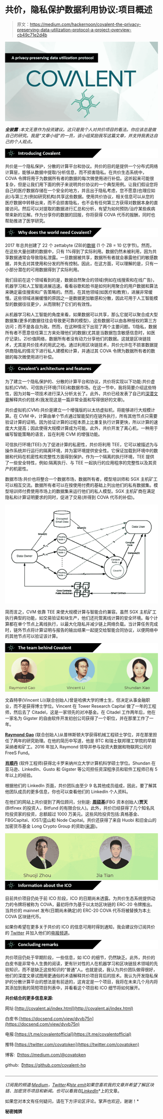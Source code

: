 # 共价，隐私保护数据利用协议:项目概述

> 原文：<https://medium.com/hackernoon/covalent-the-privacy-preserving-data-utilization-protocol-a-project-overview-cb49c71e2d4b>

![](img/f35cb80350e0e16f2f8f518c48024e23.png)

***全披露*** *:本文无意作为投资建议。这只是我个人对共价项目的看法。你应该总是做自己的研究。我是“文章小组”的一员，该小组奖励我写这篇文章，并支持我表达自己的个人观点。*

![](img/ba34e4b5b72a9ab14560027423228d80.png)

共价是一个隐私保护，分散的计算平台和协议。共价的目的是提供一个分布式网络计算层，能够从数据中提取/分析信息，而不损害隐私。在共价生态系统中，COVA 令牌将用于为数据所有者的数据的每次微使用进行补偿。这听起来可能很复杂，但是让我们用下面的例子来说明共价协议的一个典型用例。让我们假设您将自己的医疗数据存储在一个安全的地方，并且出于隐私考虑，您不愿意(也理应如此)与第三方(例如研究机构)共享这些数据。使用共价协议，相关信息可以从您的医疗数据中转移出来，而不会损害隐私，也不会有任何第三方获得对数据本身的直接访问。然后可以对提取的数据进行汇总和分析，有望为如何预防/治疗某些疾病带来新的见解。作为分享你的数据的回报，你将获得 COVA 代币的报酬，同时也帮助推进了医学研究。

![](img/f29e56a1e986bc193dff2b56b27e769b.png)

2017 年总共创建了 22 个 zettabyte (ZB)的[数据](https://www.seagate.com/www-content/our-story/trends/files/Seagate-WP-DataAge2025-March-2017.pdf) (1 个 ZB = 10 亿字节)。然而，在这些大量创建的数据中，只有 1%得到了实际利用。数据仍然未被利用，因为共享数据通常会导致隐私泄露。一旦数据被共享，数据所有者就会暴露他们的敏感数据，并失去对其使用和分发的所有控制。因此，在这方面，可以理解的是，只有一小部分潜在的可用数据得到了实际利用。

我们目前在这个领域看到的是，数据自然聚合的领域(例如在线搜索和在线广告)，机器学习和人工智能进展迅速。看看谷歌和脸书是如何利用聚合的用户数据和算法来确定最佳搜索和广告策略的。然而，在其他领域(如医疗和教育)，进展非常缓慢。这些领域进展缓慢的原因之一是数据更加敏感和分散，因此可用于人工智能模型的数据往往更少，从而限制了它们的有效性。

从机器学习和人工智能的角度来看，如果数据可以共享，那么它就可以聚合成大型数据集(更多的数据往往会导致更可靠的模型)，这些数据可以由各种授权的第三方访问；而不是各自为政。然而，在这种情况下出现了两个主要问题。1)隐私，数据所有者不愿意信任第三方来处理他们的数据(尤其是当数据包含敏感信息时，如医疗记录)。2)价值网络，数据所有者没有动力分享他们的数据。这就是区块链技术，尤其是共价技术的用武之地。通过利用区块链技术，共价允许在不损害数据提供商隐私的情况下进行私人建模和计算，并通过其 COVA 令牌为数据所有者的数据的每次微使用进行补偿。

![](img/875718bcd00eca679f0bd7def134eaee.png)

为了建立一个隐私保护的、分散的计算平台和协议，共价将实现以下功能:共价虚拟机(CVM)、可信执行环境(TEE)和数据市场。在这一节中，我将简要介绍这些特性，因为对每一项技术进行深入分析太长了。此外，共价已经发表了自己的[深潜文章](/@covatoken/covalent-technology-overview-part-1-57b648a107f1)解释共价的技术(我发现这是一篇非常全面和写得很好的文章)。

共价虚拟机(CVM):共价是建立一个增强版的以太坊虚拟机，将能够进行大规模计算。在 CVM 中，计算由单个节点通过智能契约在链外执行，所有其他节点只需要验证计算的证明。因为验证计算的过程本质上比重复执行计算更快，所以计算的速度大大提高；因此使得大规模计算成为可能。此外，共价开发了离心机，一种用于编写智能策略的语言，旨在利用 CVM 的增强功能。

可信执行环境(TEE):为了促进计算的私密性，共价将利用 TEE，它可以被描述为与操作系统并行运行的隔离环境，并为富环境提供安全性。它保证加载到环境中的数据和代码在机密性和完整性方面得到保护。作为一个隔离的执行环境，TEE 提供了一些安全特性，例如:隔离执行、与 TEE 一起执行的应用程序的完整性以及其资产的机密性。

数据市场:共价也将整合一个数据市场，数据所有者，模型培训师和 SGX 主机矿工可以相互交流。数据所有者可以在按使用付费的基础上列出他们的私有数据集。模型培训师付费使用市场上的数据集来运行他们的私人模型。SGX 主机矿商在满足隐私和计算证明要求的同时，促进了交易(并得到 COVA 代币的补偿)。

![](img/ff966823c387c393634228e2049f46e9.png)

简而言之，CVM 依靠 TEE 来使大规模计算与智能合约兼容。虽然 SGX 主机矿工执行典型的功能，如交易验证和块生产，他们还托管离线计算的安全环境。每个计算都在单个节点上离线执行，以最大化隐私并减少链上网络负载。当计算任务完成时，链外节点将计算证明与报告的输出结果一起提交给智能合同协议，以便网络中的其他节点可以验证该计算。

![](img/48d9c0a42059099be5e64a7917437764.png)![](img/2e442e6a7306de49813cc10a6fa58bd4.png)

文森特李(Vincent Li)(联合创始人)曾是哈佛大学的博士生，但决定从事金融职业，而不是获得博士学位。Vincent 在 Tower Research Capital 做了一年的工程师，然后去了 Citadel，这是一家领先的对冲基金。在 Citadel 工作两年后，他在一家名为 Gigster 的自由软件开发初创公司获得了一个职位，并在那里工作了一年。

[**Raymond Gao**](https://www.linkedin.com/in/raymond-xiang-gao-67a93380/) (联合创始人)从普林斯顿大学获得机械工程硕士学位，并在那里担任了两年的研究助理。在他的简历中写道，他是 BTC 和瑞士联邦理工学院的早期采纳者和矿工。2016 年加入 Raymond 领导并参与投资大数据和物联网公司的 FreeS Fund。

[**肖顺丹**](https://www.linkedin.com/in/shundanx/) (软件工程师)获得北卡罗来纳州立大学计算机科学硕士学位。Shundan 在亚马逊、LinkedIn、Gusto 和 Gigster 等公司担任资深程序员和软件工程师已有 5 年以上的经验。

根据他们的 LinkedIn 页面，共价团队由至少 9 名其他成员组成，因此，要了解其他团队成员的更多信息，你也可以查看他们的 LinkedIn 个人资料。

在他们的网站上共价提到了两位顾问，分别是: [**周硕基**](https://www.linkedin.com/in/shuojizhou/)(FBG 资本创始人)**贾天**(Bitfinex 的投资人，Bitfund 的有限合伙人)。此外，共价已经获得了几个知名风险投资家的投资，总额超过 1000 万美元。这些风险投资包括:真格基金、FBGCapital、IOST/蓝山和 Node Capital。共价还获得了来自 Huobi 和旧金山的加密货币基金 Long Crypto Group 的资助([来源](https://www.crunchbase.com/organization/covalent-37e0#section-funding-rounds))。

![](img/f540f1348ab6ce016bc12f29744b0955.png)![](img/c6cd3597986fe5384aa0da7cdbb6bbe4.png)

目前共价项目仍处于前 ICO 阶段，ICO 的日期尚未透露。为共价生态系统提供动力的令牌将被称为 COVA，最初将作为基于以太坊区块链的 ERC-20 令牌推出。当共价的 mainnet 发布(日期尚未确定)的 ERC-20 COVA 代币将被替换为本土 COVA 区块链代币。

如果你希望在更多关于共价的 ICO 的信息可用时得到通知，我会建议你订阅共价的 [Twitter](https://twitter.com/covatoken) 并加入他们的[电报频道](https://t.me/covalentofficial)。

![](img/fca468b7c3a53f00bf79264a40b415e3.png)

共价项目仍处于早期阶段，一些信息，如 ICO 的细节，仍然缺乏。此外，共价的白皮书是非常令人生畏的阅读，更有针对性的人在机器学习和区块链技术领域的先验知识，而不是缺乏这些知识的“普通”人。也就是说，我认为共价团队做得很好，他们的深度文章试图用更通俗的术语解释共价项目背后的技术。我认为开发隐私保护的分散计算平台的想法是有前途的，这肯定是一个项目，我将在未来几个月内将其添加到我的简短项目列表中，并看看这个项目和 ICO 细节将如何展开。

**共价结合的更多信息来源:**

网址:[http://covalent.ai/index.html](http://covalent.ai/index.html)

白皮书:[https://docsend.com/view/dvvb75n](https://docsend.com/view/dvvb75n)

电报:[https://t.me/covalentofficial](https://t.me/covalentofficial)

推特:[https://twitter.com/covatoken](https://twitter.com/covatoken)

博客:【https://medium.com/@covatoken 

github:【https://github.com/covalent-hq 

![](img/b30324f53f1517741e9d882546c9db2f.png)

*订阅我的频道:*[*Medium*](/@cultcrypto)*，*[*Twitter*](https://twitter.com/CryptoShowdown)*和*[*ste emit*](https://steemit.com/@cryptoshowdown)*如果您喜欢我的文章并希望了解区块链、加密货币项目和新闻。也可以看我在*[*LinkedIn*](https://www.linkedin.com/in/donjohanson/)*上的文章。

如果您对本文有任何疑问，请在下方评论区评论。掌声也欢迎，谢谢！*

**秘密摊牌**